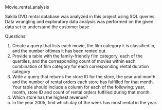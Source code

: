 Movie_rental_analysis

Sakila DVD rental database was analyzed in this project using SQL queries. Data wrangling and exploratory data analysis was performed on the given data set to understand the customer base.

Questions:

1. Create a query that lists each movie, the film category it is classified in, and the number oftimes it has been rented out.
2. Provide a table with the family-friendly film category, each of the quartiles, and the corresponding count of movies within each combination of film category for each corresponding rental duration category
3. Write a query that returns the store ID for the store, the year and month and the number of rental orders each store has fulfilled for that month. Your table should include a column for each of the following: year, month, store ID and count of rental orders fulfilled during that month.
4. Which store has the highest revenue?
5. In the year 2005, find which day of the week has most rental in the year.





